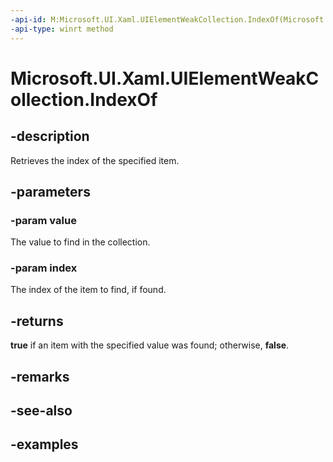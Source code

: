 ```yaml
---
-api-id: M:Microsoft.UI.Xaml.UIElementWeakCollection.IndexOf(Microsoft.UI.Xaml.UIElement,System.UInt32@)
-api-type: winrt method
---
```


<!-- Method syntax.
public bool UIElementWeakCollection.IndexOf(UIElement value, UInt32 index)
-->

# Microsoft.UI.Xaml.UIElementWeakCollection.IndexOf

## -description

Retrieves the index of the specified item.

## -parameters
### -param value

The value to find in the collection.

### -param index

The index of the item to find, if found.

## -returns

**true** if an item with the specified value was found; otherwise, **false**.

## -remarks

## -see-also

## -examples

